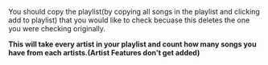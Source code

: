 You should copy the playlist(by copying all songs in the playlist and clicking add to playlist) that you would like to check becuase this deletes the one you were checking originally.

**This will take every artist in your playlist and count how many songs you have from each artists.(Artist Features don't get added)**
